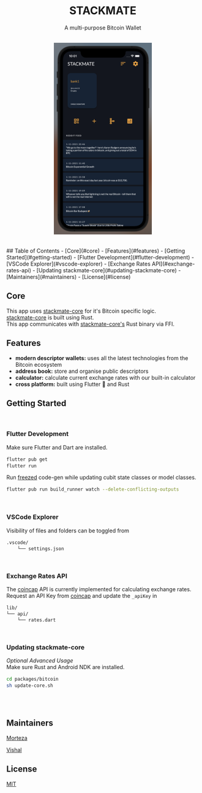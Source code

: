 <h1 align="center">STACKMATE</h1> <div align="center">A multi-purpose Bitcoin Wallet</div> <br /> <p align="center"> <img style="height:500px" src="demo.png"/> <p/> <br />
## Table of Contents
- [Core](#core)
- [Features](#features)
- [Getting Started](#getting-started)
    - [Flutter Development](#flutter-development)
    - [VSCode Explorer](#vscode-explorer)
    - [Exchange Rates API](#exchange-rates-api)
    - [Updating stackmate-core](#updating-stackmate-core)
- [Maintainers](#maintainers)
- [License](#license)

## Core
This app uses [stackmate-core](https://github.com/i5hi/stackmate-core) for it's Bitcoin specific logic. 
<br/>
[stackmate-core](https://github.com/i5hi/stackmate-core) is built using Rust.
<br/>
This app communicates with [stackmate-core's](https://github.com/i5hi/stackmate-core) Rust binary via FFI.

## Features
- __modern descriptor wallets:__ uses all the latest technologies from the Bitcoin ecosystem
- __address book:__ store and organise public descriptors
- __calculator:__ calculate current exchange rates with our built-in calculator
- __cross platform:__ built using Flutter 💙 and Rust

## Getting Started
<br/>

### Flutter Development
Make sure Flutter and Dart are installed.
```bash
flutter pub get
flutter run
```
Run [freezed](https://pub.dev/packages/freezed) code-gen while updating cubit state classes or model classes.
```bash
flutter pub run build_runner watch --delete-conflicting-outputs
```
<br/>

### VSCode Explorer
Visibility of files and folders can be toggled from

    .vscode/
        └── settings.json 

<br/>

### Exchange Rates API
The [coincap](https://docs.coincap.io/) API is currently implemented for calculating exchange rates.
<br/>
Request an API Key from [coincap](https://docs.coincap.io/) and update the ```_apiKey``` in 

    lib/
    └── api/
        └── rates.dart

<br/>

### Updating stackmate-core
*Optional Advanced Usage*
<br/>
Make sure Rust and Android NDK are installed.
```bash
cd packages/bitcoin
sh update-core.sh
```

<br/>
<br/>


## Maintainers

[Morteza](https://github.com/mocodesmo)

[Vishal](https://github.com/i5hi)

## License
[MIT](https://github.com/mocodesmo/stackmate/blob/main/LICENSE)
